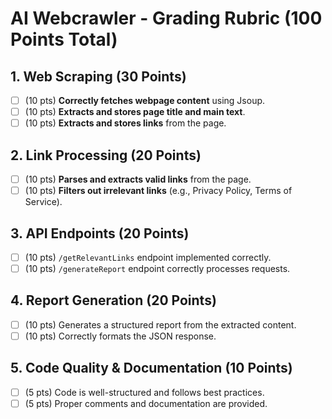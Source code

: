 # AI Webcrawler - Grading Rubric (100 Points Total)

## **1. Web Scraping (30 Points)**
- [ ] (10 pts) **Correctly fetches webpage content** using Jsoup.
- [ ] (10 pts) **Extracts and stores page title and main text**.
- [ ] (10 pts) **Extracts and stores links** from the page.

## **2. Link Processing (20 Points)**
- [ ] (10 pts) **Parses and extracts valid links** from the page.
- [ ] (10 pts) **Filters out irrelevant links** (e.g., Privacy Policy, Terms of Service).

## **3. API Endpoints (20 Points)**
- [ ] (10 pts) `/getRelevantLinks` endpoint implemented correctly.
- [ ] (10 pts) `/generateReport` endpoint correctly processes requests.

## **4. Report Generation (20 Points)**
- [ ] (10 pts) Generates a structured report from the extracted content.
- [ ] (10 pts) Correctly formats the JSON response.

## **5. Code Quality & Documentation (10 Points)**
- [ ] (5 pts) Code is well-structured and follows best practices.
- [ ] (5 pts) Proper comments and documentation are provided.
